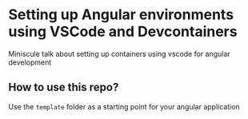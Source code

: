 # Setting up Angular environments using VSCode and Devcontainers

Miniscule talk about setting up containers using vscode for angular development

## How to use this repo?

Use the `template` folder as a starting point for your angular application

